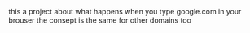 this a project about what happens when you type google.com in your brouser
the consept is the same for other domains too
